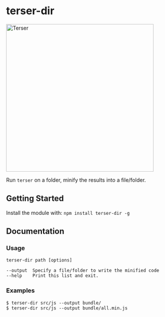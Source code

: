 # terser-dir

<img src="https://terser.org/img/terser-banner-logo.png" alt="Terser" width="400">

Run `terser` on a folder, minify the results into a file/folder.

## Getting Started

Install the module with: `npm install terser-dir -g`

## Documentation

### Usage

```
terser-dir path [options]
```

```shell
--output  Specify a file/folder to write the minified code
--help    Print this list and exit.
```

### Examples

```shell
$ terser-dir src/js --output bundle/
$ terser-dir src/js --output bundle/all.min.js
```